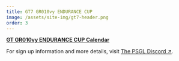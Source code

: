 ```yaml
---
title: GT7 GR010vy ENDURANCE CUP
image: /assets/site-img/gt7-header.png
order: 3
---
```


**[GT GR010vy ENDURANCE CUP Calendar](/gt7/calendar)**

For sign up information and more details, visit <a href="https://premiersimgl.com/discord" title="Sign-up on Discord" rel="noopener" target="_blank">The PSGL Discord&nbsp;↗</a>.